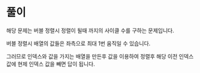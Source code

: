# 풀이

해당 문제는 버블 정렬시 정렬이 될때 까지의 사이클 수를 구하는 문제입니다.  

버블 정렬시 배열의 값들은 좌측으로 최대 1번 움직일 수 있습니다.  

그러므로 인덱스와 값을 가지는 배열을 만든후 값을 이용하여 정렬후 해당 이전 인덱스 값에 현제 인덱스 값을 빼면 답이 됩니다.  
